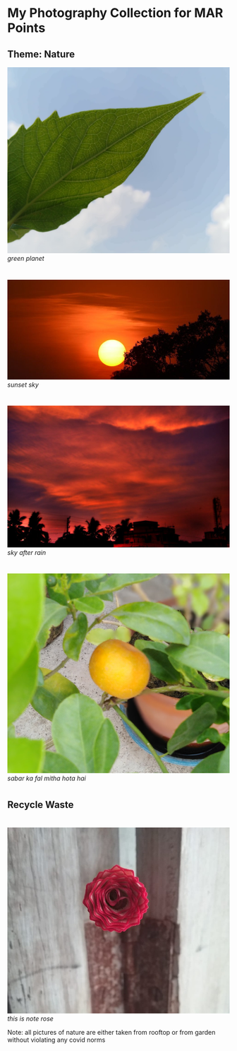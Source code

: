 # My Photography Collection for MAR Points

## Theme: Nature
  
![Happy Christmas](blue_or_green_planet.jpg)
_green planet_
#
![Happy Christmas](sunset_sky.jpg)
_sunset sky_
#
![Happy Christmas](sky_after_rain.jpg)
_sky after rain_
#
![Happy Christmas](sabar_ka_fal_mitha_hota_hai.jpg)
_sabar ka fal mitha hota hai_


#
#
## Recycle Waste

#
![Happy Christmas](this_is_not_rose.jpg)
_this is note rose_

Note: all pictures of nature are either taken from rooftop or from garden without violating any covid norms





